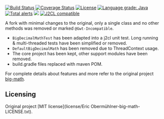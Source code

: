 [![Build Status](https://github.com/mP1/j2cl-big-math/workflows/build.yaml/badge.svg)](https://github.com/mP1/j2cl-big-math/actions/workflows/build.yaml/badge.svg)
[![Coverage Status](https://coveralls.io/repos/github/mP1/big-math/badge.svg?branch=master)](https://coveralls.io/github/mP1/big-math?branch=master)
[![License](https://img.shields.io/badge/License-Apache%202.0-blue.svg)](https://opensource.org/licenses/Apache-2.0)
[![Language grade: Java](https://img.shields.io/lgtm/grade/java/g/mP1/big-math.svg?logo=lgtm&logoWidth=18)](https://lgtm.com/projects/g/mP1/big-math/context:java)
[![Total alerts](https://img.shields.io/lgtm/alerts/g/mP1/big-math.svg?logo=lgtm&logoWidth=18)](https://lgtm.com/projects/g/mP1/big-math/alerts/)
![](https://tokei.rs/b1/github/mP1/j2cl-big-math)
[![J2CL compatible](https://img.shields.io/badge/J2CL-compatible-brightgreen.svg)](https://github.com/mP1/j2cl-central)

A fork with minimal changes to the original, only a single class and no other methods was removed or marked `@Gwt-Incompatible`. 

- `BigDecimalMathTest` has been adapted into a j2cl unit test. Long running & multi-threaded tests have been simplified or removed.
- `DefaultBigDecimalMath` has been removed due to ThreadContext usage.
- The core project has been kept, other support modules have been removed.
- build.gradle files replaced with maven POM.

For complete details about features and more refer to the original project [big-math](https://github.com/eobermuhlner/big-math).



## Licensing

Original project [MIT license](license/Eric Obermühlner-big-math-LICENSE.txt).